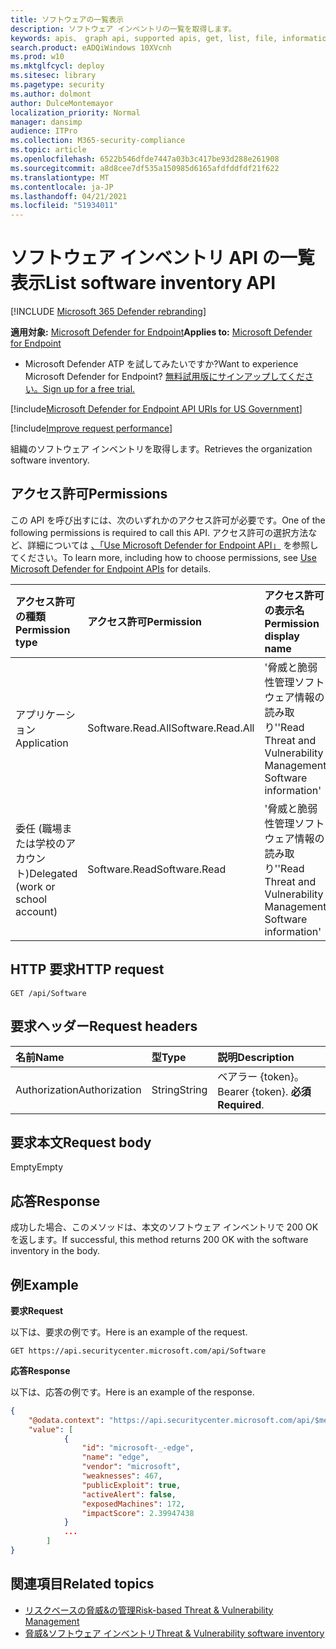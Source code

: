 ```yaml
---
title: ソフトウェアの一覧表示
description: ソフトウェア インベントリの一覧を取得します。
keywords: apis、 graph api, supported apis, get, list, file, information, software inventory, threat & 脆弱性の管理 api, Microsoft Defender for Endpoint tvm api
search.product: eADQiWindows 10XVcnh
ms.prod: w10
ms.mktglfcycl: deploy
ms.sitesec: library
ms.pagetype: security
ms.author: dolmont
author: DulceMontemayor
localization_priority: Normal
manager: dansimp
audience: ITPro
ms.collection: M365-security-compliance
ms.topic: article
ms.openlocfilehash: 6522b546dfde7447a03b3c417be93d288e261908
ms.sourcegitcommit: a8d8cee7df535a150985d6165afdfddfdf21f622
ms.translationtype: MT
ms.contentlocale: ja-JP
ms.lasthandoff: 04/21/2021
ms.locfileid: "51934011"
---
```

# <a name="list-software-inventory-api"></a><span data-ttu-id="d233e-104">ソフトウェア インベントリ API の一覧表示</span><span class="sxs-lookup"><span data-stu-id="d233e-104">List software inventory API</span></span>

[!INCLUDE [Microsoft 365 Defender rebranding](../../includes/microsoft-defender.md)]

<span data-ttu-id="d233e-105">**適用対象:** [Microsoft Defender for Endpoint](https://go.microsoft.com/fwlink/?linkid=2154037)</span><span class="sxs-lookup"><span data-stu-id="d233e-105">**Applies to:** [Microsoft Defender for Endpoint](https://go.microsoft.com/fwlink/?linkid=2154037)</span></span>

- <span data-ttu-id="d233e-106">Microsoft Defender ATP を試してみたいですか?</span><span class="sxs-lookup"><span data-stu-id="d233e-106">Want to experience Microsoft Defender for Endpoint?</span></span> [<span data-ttu-id="d233e-107">無料試用版にサインアップしてください。</span><span class="sxs-lookup"><span data-stu-id="d233e-107">Sign up for a free trial.</span></span>](https://www.microsoft.com/microsoft-365/windows/microsoft-defender-atp?ocid=docs-wdatp-exposedapis-abovefoldlink) 

[!include[Microsoft Defender for Endpoint API URIs for US Government](../../includes/microsoft-defender-api-usgov.md)]

[!include[Improve request performance](../../includes/improve-request-performance.md)]

<span data-ttu-id="d233e-108">組織のソフトウェア インベントリを取得します。</span><span class="sxs-lookup"><span data-stu-id="d233e-108">Retrieves the organization software inventory.</span></span>

## <a name="permissions"></a><span data-ttu-id="d233e-109">アクセス許可</span><span class="sxs-lookup"><span data-stu-id="d233e-109">Permissions</span></span>
<span data-ttu-id="d233e-110">この API を呼び出すには、次のいずれかのアクセス許可が必要です。</span><span class="sxs-lookup"><span data-stu-id="d233e-110">One of the following permissions is required to call this API.</span></span> <span data-ttu-id="d233e-111">アクセス許可の選択方法など、詳細については [、「Use Microsoft Defender for Endpoint API」](apis-intro.md) を参照してください。</span><span class="sxs-lookup"><span data-stu-id="d233e-111">To learn more, including how to choose permissions, see [Use Microsoft Defender for Endpoint APIs](apis-intro.md) for details.</span></span>

<span data-ttu-id="d233e-112">アクセス許可の種類</span><span class="sxs-lookup"><span data-stu-id="d233e-112">Permission type</span></span> |   <span data-ttu-id="d233e-113">アクセス許可</span><span class="sxs-lookup"><span data-stu-id="d233e-113">Permission</span></span>  |   <span data-ttu-id="d233e-114">アクセス許可の表示名</span><span class="sxs-lookup"><span data-stu-id="d233e-114">Permission display name</span></span>
:---|:---|:---
<span data-ttu-id="d233e-115">アプリケーション</span><span class="sxs-lookup"><span data-stu-id="d233e-115">Application</span></span> |<span data-ttu-id="d233e-116">Software.Read.All</span><span class="sxs-lookup"><span data-stu-id="d233e-116">Software.Read.All</span></span> |    <span data-ttu-id="d233e-117">'脅威と脆弱性管理ソフトウェア情報の読み取り'</span><span class="sxs-lookup"><span data-stu-id="d233e-117">'Read Threat and Vulnerability Management Software information'</span></span>
<span data-ttu-id="d233e-118">委任 (職場または学校のアカウント)</span><span class="sxs-lookup"><span data-stu-id="d233e-118">Delegated (work or school account)</span></span> | <span data-ttu-id="d233e-119">Software.Read</span><span class="sxs-lookup"><span data-stu-id="d233e-119">Software.Read</span></span> |    <span data-ttu-id="d233e-120">'脅威と脆弱性管理ソフトウェア情報の読み取り'</span><span class="sxs-lookup"><span data-stu-id="d233e-120">'Read Threat and Vulnerability Management Software information'</span></span>

## <a name="http-request"></a><span data-ttu-id="d233e-121">HTTP 要求</span><span class="sxs-lookup"><span data-stu-id="d233e-121">HTTP request</span></span>
```
GET /api/Software
```

## <a name="request-headers"></a><span data-ttu-id="d233e-122">要求ヘッダー</span><span class="sxs-lookup"><span data-stu-id="d233e-122">Request headers</span></span>

<span data-ttu-id="d233e-123">名前</span><span class="sxs-lookup"><span data-stu-id="d233e-123">Name</span></span> | <span data-ttu-id="d233e-124">型</span><span class="sxs-lookup"><span data-stu-id="d233e-124">Type</span></span> | <span data-ttu-id="d233e-125">説明</span><span class="sxs-lookup"><span data-stu-id="d233e-125">Description</span></span>
:---|:---|:---
<span data-ttu-id="d233e-126">Authorization</span><span class="sxs-lookup"><span data-stu-id="d233e-126">Authorization</span></span> | <span data-ttu-id="d233e-127">String</span><span class="sxs-lookup"><span data-stu-id="d233e-127">String</span></span> | <span data-ttu-id="d233e-128">ベアラー {token}。</span><span class="sxs-lookup"><span data-stu-id="d233e-128">Bearer {token}.</span></span> <span data-ttu-id="d233e-129">**必須**</span><span class="sxs-lookup"><span data-stu-id="d233e-129">**Required**.</span></span>


## <a name="request-body"></a><span data-ttu-id="d233e-130">要求本文</span><span class="sxs-lookup"><span data-stu-id="d233e-130">Request body</span></span>
<span data-ttu-id="d233e-131">Empty</span><span class="sxs-lookup"><span data-stu-id="d233e-131">Empty</span></span>

## <a name="response"></a><span data-ttu-id="d233e-132">応答</span><span class="sxs-lookup"><span data-stu-id="d233e-132">Response</span></span>
<span data-ttu-id="d233e-133">成功した場合、このメソッドは、本文のソフトウェア インベントリで 200 OK を返します。</span><span class="sxs-lookup"><span data-stu-id="d233e-133">If successful, this method returns 200 OK with the software inventory in the body.</span></span>


## <a name="example"></a><span data-ttu-id="d233e-134">例</span><span class="sxs-lookup"><span data-stu-id="d233e-134">Example</span></span>

<span data-ttu-id="d233e-135">**要求**</span><span class="sxs-lookup"><span data-stu-id="d233e-135">**Request**</span></span>

<span data-ttu-id="d233e-136">以下は、要求の例です。</span><span class="sxs-lookup"><span data-stu-id="d233e-136">Here is an example of the request.</span></span>

```
GET https://api.securitycenter.microsoft.com/api/Software
```

<span data-ttu-id="d233e-137">**応答**</span><span class="sxs-lookup"><span data-stu-id="d233e-137">**Response**</span></span>

<span data-ttu-id="d233e-138">以下は、応答の例です。</span><span class="sxs-lookup"><span data-stu-id="d233e-138">Here is an example of the response.</span></span>


```json
{
    "@odata.context": "https://api.securitycenter.microsoft.com/api/$metadata#Software",
    "value": [
            {
                "id": "microsoft-_-edge",
                "name": "edge",
                "vendor": "microsoft",
                "weaknesses": 467,
                "publicExploit": true,
                "activeAlert": false,
                "exposedMachines": 172,
                "impactScore": 2.39947438
            }
            ...
        ]
}
```

## <a name="related-topics"></a><span data-ttu-id="d233e-139">関連項目</span><span class="sxs-lookup"><span data-stu-id="d233e-139">Related topics</span></span>
- [<span data-ttu-id="d233e-140">リスクベースの脅威&の管理</span><span class="sxs-lookup"><span data-stu-id="d233e-140">Risk-based Threat & Vulnerability Management</span></span>](https://docs.microsoft.com/microsoft-365/security/defender-endpoint/next-gen-threat-and-vuln-mgt)
- [<span data-ttu-id="d233e-141">脅威&ソフトウェア インベントリ</span><span class="sxs-lookup"><span data-stu-id="d233e-141">Threat & Vulnerability software inventory</span></span>](https://docs.microsoft.com/microsoft-365/security/defender-endpoint/tvm-software-inventory)
